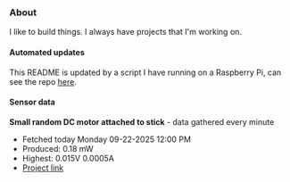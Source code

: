 ### About
I like to build things. I always have projects that I'm working on.

#### Automated updates
This README is updated by a script I have running on a Raspberry Pi, can see the repo [here](https://github.com/jdc-cunningham/raspi-git-repo-updater).

#### Sensor data


**Small random DC motor attached to stick** - data gathered every minute
- Fetched today Monday 09-22-2025 12:00 PM
- Produced: 0.18 mW
- Highest: 0.015V 0.0005A
- [Project link](https://github.com/jdc-cunningham/turbine-raspi)